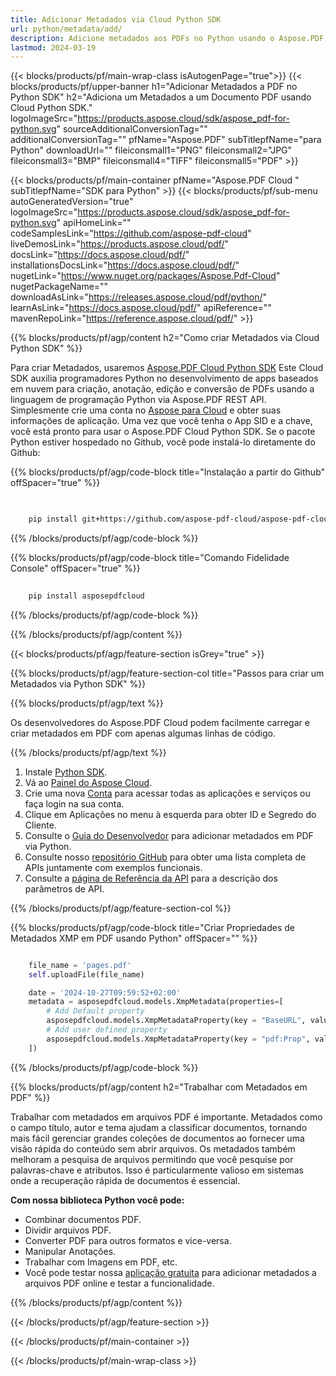 ```yaml
---
title: Adicionar Metadados via Cloud Python SDK
url: python/metadata/add/
description: Adicione metadados aos PDFs no Python usando o Aspose.PDF Cloud SDK. Melhore a organização e a localização de documentos.
lastmod: 2024-03-19
---
```


{{< blocks/products/pf/main-wrap-class isAutogenPage="true">}}
{{< blocks/products/pf/upper-banner h1="Adicionar Metadados a PDF no Python SDK" h2="Adiciona um Metadados a um Documento PDF usando Cloud Python SDK." logoImageSrc="https://products.aspose.cloud/sdk/aspose_pdf-for-python.svg" sourceAdditionalConversionTag="" additionalConversionTag="" pfName="Aspose.PDF" subTitlepfName="para Python" downloadUrl="" fileiconsmall1="PNG" fileiconsmall2="JPG" fileiconsmall3="BMP" fileiconsmall4="TIFF" fileiconsmall5="PDF" >}}

{{< blocks/products/pf/main-container pfName="Aspose.PDF Cloud " subTitlepfName="SDK para Python" >}}
{{< blocks/products/pf/sub-menu autoGeneratedVersion="true" logoImageSrc="https://products.aspose.cloud/sdk/aspose_pdf-for-python.svg" apiHomeLink="" codeSamplesLink="https://github.com/aspose-pdf-cloud" liveDemosLink="https://products.aspose.cloud/pdf/" docsLink="https://docs.aspose.cloud/pdf/" installationsDocsLink="https://docs.aspose.cloud/pdf/" nugetLink="https://www.nuget.org/packages/Aspose.Pdf-Cloud" nugetPackageName="" downloadAsLink="https://releases.aspose.cloud/pdf/python/" learnAsLink="https://docs.aspose.cloud/pdf/" apiReference="" mavenRepoLink="https://reference.aspose.cloud/pdf/" >}}

{{% blocks/products/pf/agp/content h2="Como criar Metadados via Cloud Python SDK" %}}

Para criar Metadados, usaremos
[Aspose.PDF Cloud Python SDK](https://products.aspose.cloud/pdf/python/)
Este Cloud SDK auxilia programadores Python no desenvolvimento de apps baseados em nuvem para criação, anotação, edição e conversão de PDFs usando a linguagem de programação Python via Aspose.PDF REST API. Simplesmente crie uma conta no [Aspose para Cloud](https://dashboard.aspose.cloud/#/apps) e obter suas informações de aplicação. Uma vez que você tenha o App SID e a chave, você está pronto para usar o Aspose.PDF Cloud Python SDK. Se o pacote Python estiver hospedado no Github, você pode instalá-lo diretamente do Github:

{{% blocks/products/pf/agp/code-block title="Instalação a partir do Github" offSpacer="true" %}}

```bash

     
    pip install git+https://github.com/aspose-pdf-cloud/aspose-pdf-cloud-python.git


```

{{% /blocks/products/pf/agp/code-block %}}

{{% blocks/products/pf/agp/code-block title="Comando Fidelidade Console" offSpacer="true" %}}

```bash
     
    pip install asposepdfcloud

```

{{% /blocks/products/pf/agp/code-block %}}

{{% /blocks/products/pf/agp/content %}}

{{< blocks/products/pf/agp/feature-section isGrey="true" >}}

{{% blocks/products/pf/agp/feature-section-col title="Passos para criar um Metadados via Python SDK" %}}

{{% blocks/products/pf/agp/text %}}

Os desenvolvedores do Aspose.PDF Cloud podem facilmente carregar e criar metadados em PDF com apenas algumas linhas de código.

{{% /blocks/products/pf/agp/text %}}

1. Instale [Python SDK](https://pypi.org/project/asposepdfcloud/).
1. Vá ao [Painel do Aspose Cloud](https://dashboard.aspose.cloud/).
1. Crie uma nova [Conta](https://docs.aspose.cloud/display/storagecloud/Creating+and+Managing+Account) para acessar todas as aplicações e serviços ou faça login na sua conta.
1. Clique em Aplicações no menu à esquerda para obter ID e Segredo do Cliente.
1. Consulte o [Guia do Desenvolvedor](https://docs.aspose.cloud/pdf/developer-guide/) para adicionar metadados em PDF via Python.
1. Consulte nosso [repositório GitHub](https://github.com/aspose-pdf-cloud/aspose-pdf-cloud-python/) para obter uma lista completa de APIs juntamente com exemplos funcionais.
1. Consulte a [página de Referência da API](https://reference.aspose.cloud/pdf/#/Document) para a descrição dos parâmetros de API.

{{% /blocks/products/pf/agp/feature-section-col %}}

{{% blocks/products/pf/agp/code-block title="Criar Propriedades de Metadados XMP em PDF usando Python" offSpacer="" %}}

```python

    file_name = 'pages.pdf'
    self.uploadFile(file_name)

    date = '2024-10-27T09:59:52+02:00'
    metadata = asposepdfcloud.models.XmpMetadata(properties=[
        # Add Default property
        asposepdfcloud.models.XmpMetadataProperty(key = "BaseURL", value = "http://www.somename.com/path"),
        # Add user defined property
        asposepdfcloud.models.XmpMetadataProperty(key = "pdf:Prop", value = "PropValue", namespace_uri = "http://ns.adobe.com/pdf/1.3/"),
    ])
```

{{% /blocks/products/pf/agp/code-block %}}

{{% blocks/products/pf/agp/content h2="Trabalhar com Metadados em PDF" %}}

Trabalhar com metadados em arquivos PDF é importante. Metadados como o campo título, autor e tema ajudam a classificar documentos, tornando mais fácil gerenciar grandes coleções de documentos ao fornecer uma visão rápida do conteúdo sem abrir arquivos.
Os metadados também melhoram a pesquisa de arquivos permitindo que você pesquise por palavras-chave e atributos. Isso é particularmente valioso em sistemas onde a recuperação rápida de documentos é essencial.

**Com nossa biblioteca Python você pode:**

+ Combinar documentos PDF.
+ Dividir arquivos PDF.
+ Converter PDF para outros formatos e vice-versa.
+ Manipular Anotações.
+ Trabalhar com Imagens em PDF, etc.
+ Você pode testar nossa [aplicação gratuita](https://products.aspose.app/pdf/metadata) para adicionar metadados a arquivos PDF online e testar a funcionalidade.

{{% /blocks/products/pf/agp/content %}}

{{< /blocks/products/pf/agp/feature-section >}}


{{< /blocks/products/pf/main-container >}}

{{< /blocks/products/pf/main-wrap-class >}}
